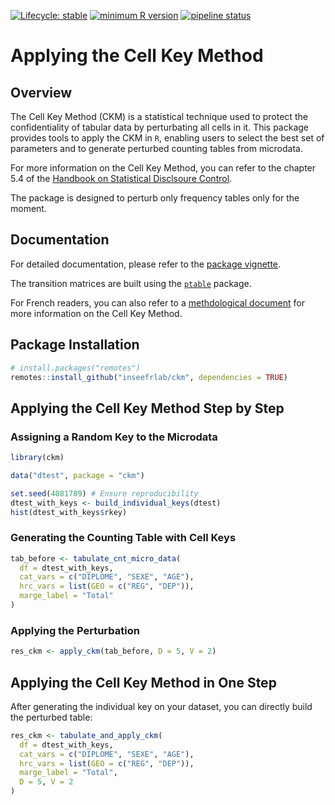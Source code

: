 [![Lifecycle: stable](https://img.shields.io/badge/lifecycle-stable-green.svg)](https://lifecycle.r-lib.org/articles/stages.html#stable)
[![minimum R version](https://img.shields.io/badge/R%3E%3D-3.5-blue.svg)](https://gitlab.insee.fr/outilsconfidentialite/ckm/-/blob/main/DESCRIPTION)
[![pipeline status](https://gitlab.insee.fr/outilsconfidentialite/ckm/badges/main/pipeline.svg)](https://gitlab.insee.fr/outilsconfidentialite/ckm/-/pipelines)

# Applying the Cell Key Method

## Overview

The Cell Key Method (CKM) is a statistical technique used to protect the confidentiality of tabular data by perturbating all cells in it. This package provides tools to apply the CKM in `R`, enabling users to select the best set of parameters and to generate perturbed counting tables from microdata.

For more information on the Cell Key Method, you can refer to the chapter 5.4 of the [Handbook on Statistical Disclsoure Control](https://sdctools.github.io/HandbookSDC/05-frequency-tables.html#sec-CKM_freq).

The package is designed to perturb only frequency tables only for the moment.

## Documentation

For detailed documentation, please refer to the [package vignette](https://inseefrlab.github.io/ckm/articles/quickstart-ckm.html).

The transition matrices are built using the [`ptable`](https://cran.r-project.org/web/packages/ptable/index.html) package.

For French readers, you can also refer to a [methdological document](https://www.insee.fr/fr/statistiques/fichier/2838097/12-fiche_methodologique_ckm.pdf) for more information on the Cell Key Method.

## Package Installation

```r
# install.packages("remotes")
remotes::install_github("inseefrlab/ckm", dependencies = TRUE)
```

## Applying the Cell Key Method Step by Step

### Assigning a Random Key to the Microdata

```r
library(ckm)

data("dtest", package = "ckm")

set.seed(4081789) # Ensure reproducibility
dtest_with_keys <- build_individual_keys(dtest)
hist(dtest_with_keys$rkey)
```

### Generating the Counting Table with Cell Keys

```r
tab_before <- tabulate_cnt_micro_data(
  df = dtest_with_keys,
  cat_vars = c("DIPLOME", "SEXE", "AGE"),
  hrc_vars = list(GEO = c("REG", "DEP")),
  marge_label = "Total"
)
```

### Applying the Perturbation

```r
res_ckm <- apply_ckm(tab_before, D = 5, V = 2)
```

## Applying the Cell Key Method in One Step

After generating the individual key on your dataset, you can directly build the perturbed table:

```r
res_ckm <- tabulate_and_apply_ckm(
  df = dtest_with_keys,
  cat_vars = c("DIPLOME", "SEXE", "AGE"),
  hrc_vars = list(GEO = c("REG", "DEP")),
  marge_label = "Total",
  D = 5, V = 2
)
```

